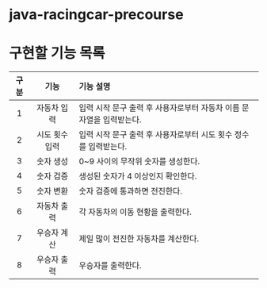 # java-racingcar-precourse
# 구현할 기능 목록

| 구분  |    기능    | 기능 설명                                                                                                                                    |
|:---:|:--------:|:-----------------------------------------------------------------------------------------------------------------------------------------|
|  1  |  자동차 입력   | 입력 시작 문구 출력 후 사용자로부터 자동차 이름 문자열을 입력받는다.                                                                                                                   |
|  2  |    시도 횟수 입력    | 입력 시작 문구 출력 후 사용자로부터 시도 횟수 정수를 입력받는다.        |
|  3  | 숫자 생성 | 0~9 사이의 무작위 숫자를 생성한다.                                                                                                       |
|  4  |   숫자 검증   | 생성된 숫자가 4 이상인지 확인한다.               |
|  5  |    숫자 변환    | 숫자 검증에 통과하면 전진한다. |
|  6  |    자동차 출력    | 각 자동차의 이동 현황을 출력한다.                     |
|  7  |    우승자 계산   | 제일 많이 전진한 자동차를 계산한다.                  |
|  8  |    우승자 출력  | 우승자를 출력한다.                  |
